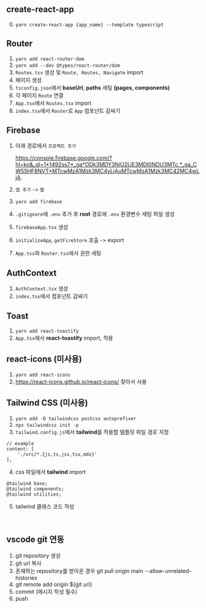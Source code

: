 ## create-react-app
0. `yarn create-react-app {app_name} --template typescript`

## Router

1. `yarn add react-router-dom`
2. `yarn add --dev @types/react-router/dom`
3. `Routes.tsx` 생성 및 `Route, Routes, Navigate` import
4. 페이지 생성
5. `tsconfig.json`에서 **baseUrl**, **paths** 세팅 **(pages, components)**
6. 각 페이지 `Route` 연결
7. `App.tsx`에서 `Routes.tsx` import
8. `index.tsx`에서 `Router`로  `App` 컴포넌트 감싸기

## Firebase

1. 아래 경로에서 `프로젝트 추가`

    https://console.firebase.google.com/?hl=ko&_gl=1*1492ss7*_ga*ODk3MDY3NjU2LjE3MDI0NDU3MTc.*_ga_CW55HF8NVT*MTcwMzA1Mzk3MC4yLjAuMTcwMzA1Mzk3MC42MC4wLjA.

2. `앱 추가` -> `웹`
3. `yarn add firebase`
4. `.gitignore`에 `.env` 추가 후 **root** 경로에 `.env` 환경변수 세팅 파일 생성
5. `firebaseApp.tsx` 생성
6. `initializeApp`, `getFireStore` 호출 -> export
7. `App.tsx`와 `Router.tsx`에서 권한 세팅

## AuthContext

1. `AuthContext.tsx` 생성
2. `index.tsx`에서 컴포넌트 감싸기

## Toast

1. `yarn add react-toastify`
2. `App.tsx`에서 **react-toastify** import, 적용

## react-icons (미사용)

1. `yarn add react-icons`
2. https://react-icons.github.io/react-icons/ 찾아서 사용

## Tailwind CSS (미사용)

1. `yarn add -D tailwindcss postcss autoprefixer`
2. `npx tailwindcss init -p`
3. `tailwind.config.js`에서 **tailwind**를 적용할 템플릿 파일 경로 지정

```
// example
content: [
    './src/*.{js,ts,jsx,tsx,mdx}'
],
```

4. css 파일에서 **tailwind** import

```
@tailwind base;
@tailwind components;
@tailwind utilities;
```

5. tailwind 클래스 코드 작성

<br />

## vscode git 연동

1. git repository 생성
2. git url 복사
3. 존재하는 repository를 받아온 경우 git pull origin main --allow-unrelated-histories
4. git remote add origin ${git url}
5. commit (메시지 작성 필수)
6. push